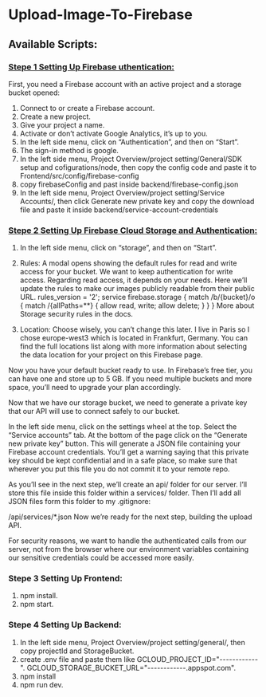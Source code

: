# Upload-Image-To-Firebase

## Available Scripts:
### [Stepe 1 Setting Up Firebase uthentication:](https://betterprogramming.pub/how-to-upload-files-to-firebase-cloud-storage-with-react-and-node-js-e87d80aeded1)
First, you need a Firebase account with an active project and a storage bucket opened:

1. Connect to or create a Firebase account.
2. Create a new project.
3. Give your project a name.
4. Activate or don’t activate Google Analytics, it’s up to you.
5. In the left side menu, click on “Authentication”, and then on “Start”.
6. The sign-in method is google.
7. In the left side menu, Project Overview/project setting/General/SDK setup and cofigurations/node, then copy the config code and paste it to Frontend/src/config/firebase-config
8. copy firebaseConfig and past inside backend/firebase-config.json
9. In the left side menu, Project Overview/project setting/Service Accounts/, then click Generate new private key and copy the download file and paste it inside backend/service-account-credentials

### [Stepe 2 Setting Up Firebase Cloud Storage and Authentication:](https://betterprogramming.pub/how-to-upload-files-to-firebase-cloud-storage-with-react-and-node-js-e87d80aeded1)

1. In the left side menu, click on “storage”, and then on “Start”.
2. Rules: A modal opens showing the default rules for read and write access for your bucket. We want to keep authentication for write access. Regarding read access, it depends on your needs. Here we’ll update the rules to make our images publicly readable from their public URL.
rules_version = '2';
service firebase.storage {
  match /b/{bucket}/o {
    match /{allPaths=**} {
      allow read, write;
      allow delete;
    }
  }
}
More about Storage security rules in the docs.

3. Location: Choose wisely, you can’t change this later. I live in Paris so I chose europe-west3 which is located in Frankfurt, Germany. You can find the full locations list along with more information about selecting the data location for your project on this Firebase page.

Now you have your default bucket ready to use. In Firebase’s free tier, you can have one and store up to 5 GB. If you need multiple buckets and more space, you’ll need to upgrade your plan accordingly.

Now that we have our storage bucket, we need to generate a private key that our API will use to connect safely to our bucket.

In the left side menu, click on the settings wheel at the top.
Select the “Service accounts” tab.
At the bottom of the page click on the “Generate new private key” button. This will generate a JSON file containing your Firebase account credentials.
You’ll get a warning saying that this private key should be kept confidential and in a safe place, so make sure that wherever you put this file you do not commit it to your remote repo.

As you’ll see in the next step, we’ll create an api/ folder for our server. I’ll store this file inside this folder within a services/ folder. Then I’ll add all JSON files form this folder to my .gitignore:

/api/services/*.json
Now we’re ready for the next step, building the upload API.

For security reasons, we want to handle the authenticated calls from our server, not from the browser where our environment variables containing our sensitive credentials could be accessed more easily.

### Stepe 3 Setting Up Frontend:
1. npm install.
2. npm start.

### Stepe 4 Setting Up Backend:
1. In the left side menu, Project Overview/project setting/general/, then copy projectId and StorageBucket.
2. create .env file and paste them like 
    GCLOUD_PROJECT_ID="------------".
    GCLOUD_STORAGE_BUCKET_URL="------------.appspot.com".
2. npm install
3. npm run dev.
